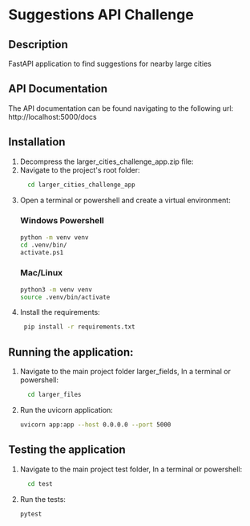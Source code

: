 # Suggestions API Challenge

## Description

FastAPI application to find suggestions for nearby large cities

## API Documentation

The API documentation can be found navigating to the following url: http://localhost:5000/docs

## Installation

1. Decompress the larger_cities_challenge_app.zip file:
2. Navigate to the project's root folder:
    ```bash
      cd larger_cities_challenge_app
    ```
3. Open a terminal or powershell and create a virtual environment:
   ### Windows Powershell
    ```bash
    python -m venv venv
    cd .venv/bin/
    activate.ps1
    ```
   ### Mac/Linux
    ```bash
    python3 -m venv venv
    source .venv/bin/activate
    ```
4. Install the requirements:
   ```bash
    pip install -r requirements.txt
    ```

## Running the application:

1. Navigate to the main project folder larger_fields, In a terminal or powershell:
    ```bash
      cd larger_files
   ```
2. Run the uvicorn application:
   ```bash
   uvicorn app:app --host 0.0.0.0 --port 5000
   ```

## Testing the application

1. Navigate to the main project test folder, In a terminal or powershell:
    ```bash
      cd test
   ```
2. Run the tests:
   ```bash
   pytest
   ```
